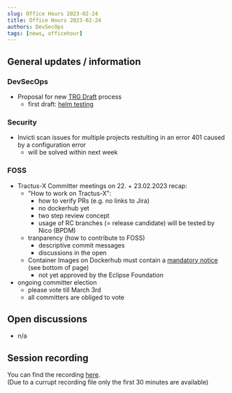 ```yaml
---
slug: Office Hours 2023-02-24
title: Office Hours 2023-02-24
authors: DevSecOps
tags: [news, officehour]
---
```


## General updates / information

### DevSecOps

- Proposal for new [TRG Draft](https://eclipse-tractusx.github.io/docs/release#process) process
  - first draft: [helm testing](https://eclipse-tractusx.github.io/docs/release/trg-0/trg-0-helm-test/)

### Security

- Invicti scan issues for multiple projects restulting in an error 401 caused by a configuration error
  - will be solved within next week

### FOSS

- Tractus-X Committer meetings on 22. + 23.02.2023 recap:
  - "How to work on Tractus-X":
    - how to verify PRs (e.g. no links to Jira)
    - no dockerhub yet
    - two step review concept
    - usage of RC branches (= release candidate) will be tested by Nico (BPDM)
  - tranparency (how to contribute to FOSS)
    - descriptive commit messages
    - discussions in the open
  - Container Images on Dockerhub must contain a [mandatory notice](https://hub.docker.com/r/tractusx/app-dashboard) (see bottom of page)
    - not yet approved by the Eclipse Foundation
- ongoing committer election
  - please vote till March 3rd
  - all committers are obliged to vote

## Open discussions

- n/a

## Session recording

You can find the recording [here](https://bcgcatenax.sharepoint.com/sites/CommunitiesofPractises/_layouts/15/stream.aspx?id=%2Fsites%2FCommunitiesofPractises%2FShared%20Documents%2FCX%2DCoP%20DevSecOps%2FOffice%5FHours%5FRegular%5FRecordings%2F20230224%5FDevSecOps%20Business%20Hours%2DRecording%2Emp4&referrer=Teams%2ETEAMS%2DWEB&referrerScenario=teamsSdk%2DopenFilePreview).  
(Due to a currupt recording file only the first 30 minutes are available)
